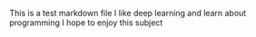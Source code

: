 This is a test markdown file 
I like deep learning and learn about programming
I hope to enjoy this subject
